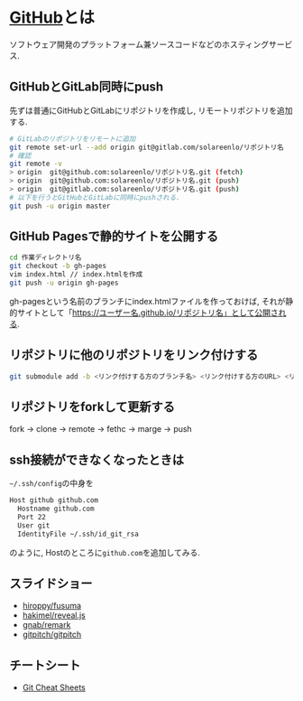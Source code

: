 # [GitHub](https://github.com)とは
ソフトウェア開発のプラットフォーム兼ソースコードなどのホスティングサービス.

## GitHubとGitLab同時にpush
先ずは普通にGitHubとGitLabにリポジトリを作成し,
リモートリポジトリを追加する.
```bash
# GitLabのリポジトリをリモートに追加
git remote set-url --add origin git@gitlab.com/solareenlo/リポジトリ名
# 確認
git remote -v
> origin  git@github.com:solareenlo/リポジトリ名.git (fetch)
> origin  git@github.com:solareenlo/リポジトリ名.git (push)
> origin  git@gitlab.com:solareenlo/リポジトリ名.git (push)
# 以下を行うとGitHubとGitLabに同時にpushされる.
git push -u origin master
```

## GitHub Pagesで静的サイトを公開する
```bash
cd 作業ディレクトリ名
git checkout -b gh-pages
vim index.html // index.htmlを作成
git push -u origin gh-pages
```
gh-pagesという名前のブランチにindex.htmlファイルを作っておけば, それが静的サイトとして「https://ユーザー名.github.io/リポジトリ名」として公開される.

## リポジトリに他のリポジトリをリンク付けする
```bash
git submodule add -b <リンク付けする方のブランチ名> <リンク付けする方のURL> <リンク付けされるディレクトリ名>
```

## リポジトリをforkして更新する
fork -> clone -> remote -> fethc -> marge -> push

## ssh接続ができなくなったときは
`~/.ssh/config`の中身を
```bash
Host github github.com
  Hostname github.com
  Port 22
  User git
  IdentityFile ~/.ssh/id_git_rsa
```
のように, Hostのところに`github.com`を追加してみる.

## スライドショー
- [hiroppy/fusuma](https://github.com/hiroppy/fusuma)
- [hakimel/reveal.js](https://github.com/hakimel/reveal.js)
- [gnab/remark](https://github.com/gnab/remark)
- [gitpitch/gitpitch](https://github.com/gitpitch/gitpitch)

## チートシート
- [Git Cheat Sheets](https://github.github.com/training-kit/)
